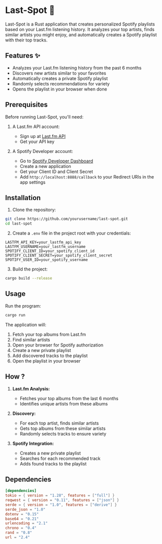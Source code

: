 # Last-Spot 🎵

Last-Spot is a Rust application that creates personalized Spotify playlists based on your Last.fm listening history. It analyzes your top artists, finds similar artists you might enjoy, and automatically creates a Spotify playlist with their top tracks.

## Features ✨
- Analyzes your Last.fm listening history from the past 6 months
- Discovers new artists similar to your favorites
- Automatically creates a private Spotify playlist
- Randomly selects recommendations for variety
- Opens the playlist in your browser when done

## Prerequisites 

Before running Last-Spot, you'll need:

1. A Last.fm API account:
   - Sign up at [Last.fm API](https://www.last.fm/api/account/create)
   - Get your API key

2. A Spotify Developer account:
   - Go to [Spotify Developer Dashboard](https://developer.spotify.com/dashboard)
   - Create a new application
   - Get your Client ID and Client Secret
   - Add `http://localhost:8888/callback` to your Redirect URIs in the app settings

## Installation 

1. Clone the repository:
```bash
git clone https://github.com/yourusername/last-spot.git
cd last-spot
```

2. Create a `.env` file in the project root with your credentials:
```env
LASTFM_API_KEY=your_lastfm_api_key
LASTFM_USERNAME=your_lastfm_username
SPOTIFY_CLIENT_ID=your_spotify_client_id
SPOTIFY_CLIENT_SECRET=your_spotify_client_secret
SPOTIFY_USER_ID=your_spotify_username
```

3. Build the project:
```bash
cargo build --release
```

## Usage 

Run the program:
```bash
cargo run
```

The application will:
1. Fetch your top albums from Last.fm
2. Find similar artists
3. Open your browser for Spotify authorization
4. Create a new private playlist
5. Add discovered tracks to the playlist
6. Open the playlist in your browser

## How ?

1. **Last.fm Analysis:**
   - Fetches your top albums from the last 6 months
   - Identifies unique artists from these albums

2. **Discovery:**
   - For each top artist, finds similar artists
   - Gets top albums from these similar artists
   - Randomly selects tracks to ensure variety

3. **Spotify Integration:**
   - Creates a new private playlist
   - Searches for each recommended track
   - Adds found tracks to the playlist

## Dependencies 

```toml
[dependencies]
tokio = { version = "1.28", features = ["full"] }
reqwest = { version = "0.11", features = ["json"] }
serde = { version = "1.0", features = ["derive"] }
serde_json = "1.0"
dotenv = "0.15"
base64 = "0.21"
urlencoding = "2.1"
chrono = "0.4"
rand = "0.8"
url = "2.4"
```
